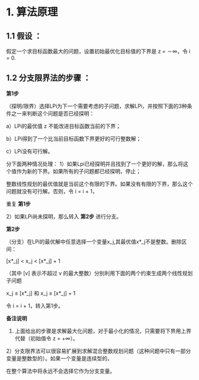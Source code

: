 # 1. 算法原理

## 1.1 **假设** ：

假定一个求目标函数最大的问题，设置初始最优化目标值的下界是 z = －∞，令 i = 0.

## 1.2 **分支限界法的步骤** ：  

**第1步**   

（探明/限界）选择LPi为下一个需要考虑的子问题，求解LPi，并按照下面的3种条件之一来判断这个问题是否已经探明：

a）LPi的最优值 z 不能改进目标函数当前的下界；  

b）LPi得到了一个比当前目标函数下界更好的可行整数解；  

c）LPi没有可行解。

分下面两种情况处理：
1）如果Lpi已经探明并且找到了一个更好的解，那么将这个值作为新的下界。如果所有的子问题都已经探明，停止；  

整数线性规划的最优值就是当前这个有限的下界。如果没有有限的下界，那么这个问题就没有可行解。否则，令 i = i + 1，  

重复 **第1步**  

2）如果LPi尚未探明，那么转入 **第2步** 进行分支。

**第2步** 

（分支）在LPi的最优解中任意选择一个变量x_j,其最优值x*_j不是整数。删除区间：  

[x*_j] < x_j < [x*_j] + 1  

（其中 [v] 表示不超过 v 的最大整数）分别利用下面的两个约束生成两个线性规划子问题  

x_j ≤ [x*_j] 和 x_j ≥ [x*_j] + 1  

令 i = i + 1，转入第1步。  

**备注说明**  

1) 上面给出的步骤是求解最大化问题，对于最小化的情况，只需要将下界用上界代替（初始值令 z = +∞）。  

2）分支限界法可以很容易扩展到求解混合整数规划问题（这种问题中只有一部分变量是整数型的）。如果一个变量是连续型的，  

在整个算法中将永远不会选择它作为分支变量。
